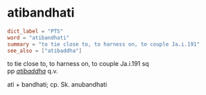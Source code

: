 # atibandhati

``` toml
dict_label = "PTS"
word = "atibandhati"
summary = "to tie close to, to harness on, to couple Ja.i.191"
see_also = ["atibaddha"]
```

to tie close to, to harness on, to couple Ja.i.191 sq  
pp *[atibaddha](atibaddha.md)* q.v.

ati \+ bandhati; cp. Sk. anubandhati

